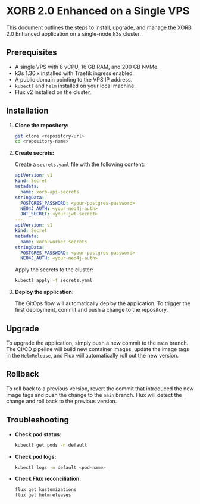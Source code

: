 # XORB 2.0 Enhanced on a Single VPS

This document outlines the steps to install, upgrade, and manage the XORB 2.0 Enhanced application on a single-node k3s cluster.

## Prerequisites

* A single VPS with 8 vCPU, 16 GB RAM, and 200 GB NVMe.
* k3s 1.30.x installed with Traefik ingress enabled.
* A public domain pointing to the VPS IP address.
* `kubectl` and `helm` installed on your local machine.
* Flux v2 installed on the cluster.

## Installation

1.  **Clone the repository:**

    ```bash
    git clone <repository-url>
    cd <repository-name>
    ```

2.  **Create secrets:**

    Create a `secrets.yaml` file with the following content:

    ```yaml
    apiVersion: v1
    kind: Secret
    metadata:
      name: xorb-api-secrets
    stringData:
      POSTGRES_PASSWORD: <your-postgres-password>
      NEO4J_AUTH: <your-neo4j-auth>
      JWT_SECRET: <your-jwt-secret>
    ---
    apiVersion: v1
    kind: Secret
    metadata:
      name: xorb-worker-secrets
    stringData:
      POSTGRES_PASSWORD: <your-postgres-password>
      NEO4J_AUTH: <your-neo4j-auth>
    ```

    Apply the secrets to the cluster:

    ```bash
    kubectl apply -f secrets.yaml
    ```

3.  **Deploy the application:**

    The GitOps flow will automatically deploy the application. To trigger the first deployment, commit and push a change to the repository.

## Upgrade

To upgrade the application, simply push a new commit to the `main` branch. The CI/CD pipeline will build new container images, update the image tags in the `HelmRelease`, and Flux will automatically roll out the new version.

## Rollback

To roll back to a previous version, revert the commit that introduced the new image tags and push the change to the `main` branch. Flux will detect the change and roll back to the previous version.

## Troubleshooting

*   **Check pod status:**

    ```bash
    kubectl get pods -n default
    ```

*   **Check pod logs:**

    ```bash
    kubectl logs -n default <pod-name>
    ```

*   **Check Flux reconciliation:**

    ```bash
    flux get kustomizations
    flux get helmreleases
    ```
